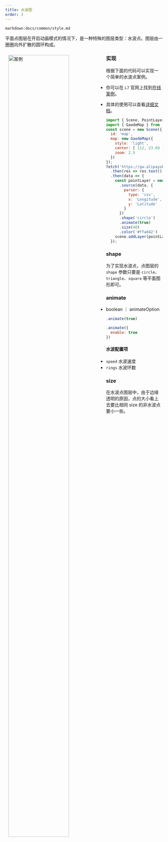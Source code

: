 ```yaml
---
title: 水波图
order: 3
---
```

`markdown:docs/common/style.md`

平面点图层在开启动画模式的情况下，是一种特殊的图层类型：水波点。图层由一圈圈向外扩散的圆环构成。


<div>
  <div style="width:60%;float:left; margin: 10px;">
    <img  width="80%" alt="案例" src='https://gw.alipayobjects.com/mdn/rms_816329/afts/img/A*pcp3RKnNK1oAAAAAAAAAAAAAARQnAQ'>
  </div>
</div>

### 实现

根据下面的代码可以实现一个简单的水波点案例。

- 你可以在 `L7` 官网上找到[在线案例](/zh/examples/point/scatter#animatePoint)。

- 具体的使用可以查看[详细文档](/zh/docs/api/point_layer/animate#水波点)。

```js
import { Scene, PointLayer } from '@antv/l7';
import { GaodeMap } from '@antv/l7-maps';
const scene = new Scene({
  id: 'map',
  map: new GaodeMap({
    style: 'light',
    center: [ 112, 23.69 ],
    zoom: 2.5
  })
});
fetch('https://gw.alipayobjects.com/os/basement_prod/9078fd36-ce8d-4ee2-91bc-605db8315fdf.csv')
  .then(res => res.text())
  .then(data => {
    const pointLayer = new PointLayer({})
      .source(data, {
        parser: {
          type: 'csv',
          x: 'Longitude',
          y: 'Latitude'
        }
      })
      .shape('circle')
      .animate(true)
      .size(40)
      .color('#ffa842')
    scene.addLayer(pointLayer);
  });
```
### shape

为了实现水波点，点图层的 `shape` 参数只要是 `circle`、`triangle`、`square` 等平面图形即可。

### animate

- boolean ｜ animateOption

```javascript
.animate(true)

.animate({
  enable: true
})
```

#### 水波配置项

- `speed` 水波速度
- `rings` 水波环数

### size

在水波点图层中，由于边缘透明的原因，点的大小看上去要比相同 size 的非水波点要小一些。
